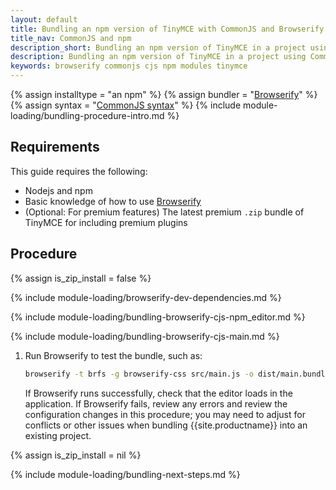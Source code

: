 ```yaml
---
layout: default
title: Bundling an npm version of TinyMCE with CommonJS and Browserify
title_nav: CommonJS and npm
description_short: Bundling an npm version of TinyMCE in a project using CommonJS and Browserify
description: Bundling an npm version of TinyMCE in a project using CommonJS and Browserify
keywords: browserify commonjs cjs npm modules tinymce
---
```


{% assign installtype = "an npm" %}
{% assign bundler = "[Browserify](https://browserify.org/)" %}
{% assign syntax = "[CommonJS syntax](http://www.commonjs.org/specs/modules/1.0/)" %}
{% include module-loading/bundling-procedure-intro.md %}

## Requirements

This guide requires the following:

- Nodejs and npm
- Basic knowledge of how to use [Browserify](https://browserify.org/)
- (Optional: For premium features) The latest premium `.zip` bundle of TinyMCE for including premium plugins

## Procedure

{% assign is_zip_install = false %}

{% include module-loading/browserify-dev-dependencies.md %}

{% include module-loading/bundling-browserify-cjs-npm_editor.md %}

{% include module-loading/bundling-browserify-cjs-main.md %}

1. Run Browserify to test the bundle, such as:

    ```sh
    browserify -t brfs -g browserify-css src/main.js -o dist/main.bundle.js
    ```

    If Browserify runs successfully, check that the editor loads in the application.
    If Browserify fails, review any errors and review the configuration changes in this procedure; you may need to adjust for conflicts or other issues when bundling {{site.productname}} into an existing project.

{% assign is_zip_install = nil %}

{% include module-loading/bundling-next-steps.md %}